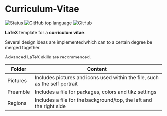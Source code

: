 # Curriculum-Vitae

![Status](https://img.shields.io/badge/status-in%20progress-yellow) ![GitHub top language](https://img.shields.io/github/languages/top/jfklorenz/Curriculum-Vitae) ![GitHub](https://img.shields.io/github/license/jfklorenz/Curriculum-Vitae)

**LaTeX** template for a **curriculum vitae**. 

Several design ideas are implemented which can to a certain degree be merged together.

Advanced LaTeX skills are recommended.

Folder | Content
--- | ---
Pictures | Includes pictures and icons used within the file, such as the self portrait
Preamble | Includes a file for packages, colors and tikz settings
Regions | Includes a file for the background/top, the left and the right side
